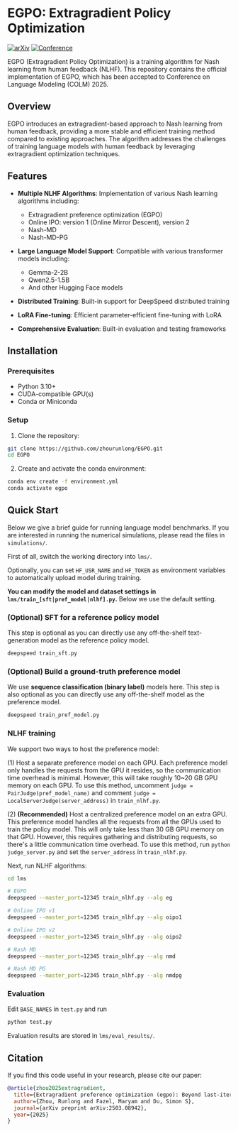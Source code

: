 # EGPO: Extragradient Policy Optimization

[![arXiv](https://img.shields.io/badge/arXiv-2503.08942-b31b1b.svg)](https://arxiv.org/abs/2503.08942)
[![Conference](https://img.shields.io/badge/Conference-COLM%202025-blue.svg)](https://colmweb.org/index.html)

EGPO (Extragradient Policy Optimization) is a training algorithm for Nash learning from human feedback (NLHF). This repository contains the official implementation of EGPO, which has been accepted to Conference on Language Modeling (COLM) 2025.

## Overview

EGPO introduces an extragradient-based approach to Nash learning from human feedback, providing a more stable and efficient training method compared to existing approaches. The algorithm addresses the challenges of training language models with human feedback by leveraging extragradient optimization techniques.

## Features

- **Multiple NLHF Algorithms**: Implementation of various Nash learning algorithms including:
  - Extragradient preference optimization (EGPO)
  - Online IPO: version 1 (Online Mirror Descent), version 2
  - Nash-MD
  - Nash-MD-PG

- **Large Language Model Support**: Compatible with various transformer models including:
  - Gemma-2-2B
  - Qwen2.5-1.5B
  - And other Hugging Face models

- **Distributed Training**: Built-in support for DeepSpeed distributed training
- **LoRA Fine-tuning**: Efficient parameter-efficient fine-tuning with LoRA
- **Comprehensive Evaluation**: Built-in evaluation and testing frameworks

## Installation

### Prerequisites

- Python 3.10+
- CUDA-compatible GPU(s)
- Conda or Miniconda

### Setup

1. Clone the repository:
```bash
git clone https://github.com/zhourunlong/EGPO.git
cd EGPO
```

2. Create and activate the conda environment:
```bash
conda env create -f environment.yml
conda activate egpo
```


## Quick Start

Below we give a brief guide for running language model benchmarks.
If you are interested in running the numerical simulations, please read the files in `simulations/`.

First of all, switch the working directory into `lms/`.

Optionally, you can set `HF_USR_NAME` and `HF_TOKEN` as environment variables to automatically upload model during training.

**You can modify the model and dataset settings in `lms/train_[sft|pref_model|nlhf].py`.**
Below we use the default setting.

### (Optional) SFT for a reference policy model

This step is optional as you can directly use any off-the-shelf text-generation model as the reference policy model.

```bash
deepspeed train_sft.py
```

### (Optional) Build a ground-truth preference model

We use **sequence classification (binary label)** models here.
This step is also optional as you can directly use any off-the-shelf model as the preference model.

```bash
deepspeed train_pref_model.py
```

### NLHF training

We support two ways to host the preference model:

(1) Host a separate preference model on each GPU.
Each preference model only handles the requests from the GPU it resides, so the communication time overhead is minimal.
However, this will take roughly 10~20 GB GPU memory on each GPU.
To use this method, uncomment `judge = PairJudge(pref_model_name)` and comment `judge = LocalServerJudge(server_address)` in `train_nlhf.py`.

(2) **(Recommended)** Host a centralized preference model on an extra GPU.
This preference model handles all the requests from all the GPUs used to train the policy model.
This will only take less than 30 GB GPU memory on that GPU.
However, this requires gathering and distributing requests, so there's a little communication time overhead.
To use this method, run `python judge_server.py` and set the `server_address` in `train_nlhf.py`.

Next, run NLHF algorithms:
```bash
cd lms

# EGPO
deepspeed --master_port=12345 train_nlhf.py --alg eg

# Online IPO v1
deepspeed --master_port=12345 train_nlhf.py --alg oipo1

# Online IPO v2
deepspeed --master_port=12345 train_nlhf.py --alg oipo2

# Nash MD
deepspeed --master_port=12345 train_nlhf.py --alg nmd

# Nash MD PG
deepspeed --master_port=12345 train_nlhf.py --alg nmdpg
```

### Evaluation

Edit `BASE_NAMES` in `test.py` and run

```bash
python test.py
```

Evaluation results are stored in `lms/eval_results/`.


## Citation

If you find this code useful in your research, please cite our paper:

```bibtex
@article{zhou2025extragradient,
  title={Extragradient preference optimization (egpo): Beyond last-iterate convergence for nash learning from human feedback},
  author={Zhou, Runlong and Fazel, Maryam and Du, Simon S},
  journal={arXiv preprint arXiv:2503.08942},
  year={2025}
}
```
